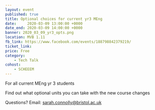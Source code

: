 ```yaml
---
layout: event
published: true
title: Optional choices for current yr3 MEng
date:     2020-03-09 13:00:00 +0000
date_end: 2020-03-09 14:00:00 +0000 
banner: 2020_03_09_yr3_opts.png
location: MVB 1.11
fb_link: https://www.facebook.com/events/188798842379219/
ticket_link: 
price: Free
category:
    - Tech Talk
cohost: 
    - SCHEEEM
---
```

For all current MEng yr 3 students

Find out what optional units you can take with the new course changes

Questions? Email: [sarah.connolly@bristol.ac.uk](mailto:sarah.connolly@bristol.ac.uk)
